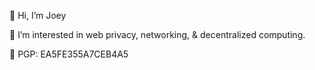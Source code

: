 👋  Hi, I’m Joey

👀  I’m interested in web privacy, networking, & decentralized computing.

🔑  PGP: EA5FE355A7CEB4A5
